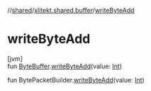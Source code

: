 //[shared](../../index.md)/[xlitekt.shared.buffer](index.md)/[writeByteAdd](write-byte-add.md)

# writeByteAdd

[jvm]\
fun [ByteBuffer](https://docs.oracle.com/javase/8/docs/api/java/nio/ByteBuffer.html).[writeByteAdd](write-byte-add.md)(value: [Int](https://kotlinlang.org/api/latest/jvm/stdlib/kotlin/-int/index.html))

fun BytePacketBuilder.[writeByteAdd](write-byte-add.md)(value: [Int](https://kotlinlang.org/api/latest/jvm/stdlib/kotlin/-int/index.html))
